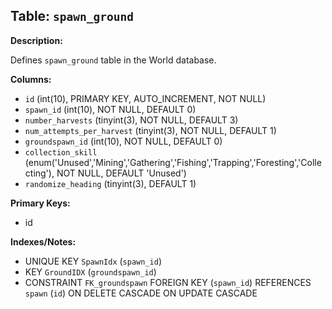 ## Table: `spawn_ground`

**Description:**

Defines `spawn_ground` table in the World database.

**Columns:**
- `id` (int(10), PRIMARY KEY, AUTO_INCREMENT, NOT NULL)
- `spawn_id` (int(10), NOT NULL, DEFAULT 0)
- `number_harvests` (tinyint(3), NOT NULL, DEFAULT 3)
- `num_attempts_per_harvest` (tinyint(3), NOT NULL, DEFAULT 1)
- `groundspawn_id` (int(10), NOT NULL, DEFAULT 0)
- `collection_skill` (enum('Unused','Mining','Gathering','Fishing','Trapping','Foresting','Collecting'), NOT NULL, DEFAULT 'Unused')
- `randomize_heading` (tinyint(3), DEFAULT 1)

**Primary Keys:**
- id

**Indexes/Notes:**
- UNIQUE KEY `SpawnIdx` (`spawn_id`)
- KEY `GroundIDX` (`groundspawn_id`)
- CONSTRAINT `FK_groundspawn` FOREIGN KEY (`spawn_id`) REFERENCES `spawn` (`id`) ON DELETE CASCADE ON UPDATE CASCADE